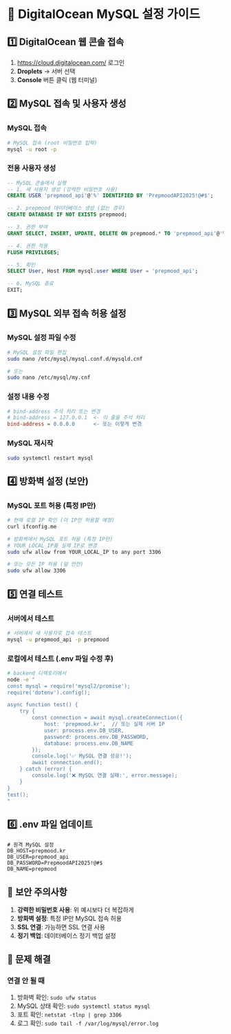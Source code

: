 # 🌊 DigitalOcean MySQL 설정 가이드

## 1️⃣ DigitalOcean 웹 콘솔 접속
1. https://cloud.digitalocean.com/ 로그인
2. **Droplets** → 서버 선택
3. **Console** 버튼 클릭 (웹 터미널)

## 2️⃣ MySQL 접속 및 사용자 생성

### MySQL 접속
```bash
# MySQL 접속 (root 비밀번호 입력)
mysql -u root -p
```

### 전용 사용자 생성
```sql
-- MySQL 콘솔에서 실행
-- 1. 새 사용자 생성 (강력한 비밀번호 사용)
CREATE USER 'prepmood_api'@'%' IDENTIFIED BY 'PrepmoodAPI2025!@#$';

-- 2. prepmood 데이터베이스 생성 (없는 경우)
CREATE DATABASE IF NOT EXISTS prepmood;

-- 3. 권한 부여
GRANT SELECT, INSERT, UPDATE, DELETE ON prepmood.* TO 'prepmood_api'@'%';

-- 4. 권한 적용
FLUSH PRIVILEGES;

-- 5. 확인
SELECT User, Host FROM mysql.user WHERE User = 'prepmood_api';

-- 6. MySQL 종료
EXIT;
```

## 3️⃣ MySQL 외부 접속 허용 설정

### MySQL 설정 파일 수정
```bash
# MySQL 설정 파일 편집
sudo nano /etc/mysql/mysql.conf.d/mysqld.cnf

# 또는
sudo nano /etc/mysql/my.cnf
```

### 설정 내용 수정
```ini
# bind-address 주석 처리 또는 변경
# bind-address = 127.0.0.1  <- 이 줄을 주석 처리
bind-address = 0.0.0.0      <- 또는 이렇게 변경
```

### MySQL 재시작
```bash
sudo systemctl restart mysql
```

## 4️⃣ 방화벽 설정 (보안)

### MySQL 포트 허용 (특정 IP만)
```bash
# 현재 로컬 IP 확인 (이 IP만 허용할 예정)
curl ifconfig.me

# 방화벽에서 MySQL 포트 허용 (특정 IP만)
# YOUR_LOCAL_IP를 실제 IP로 변경
sudo ufw allow from YOUR_LOCAL_IP to any port 3306

# 또는 모든 IP 허용 (덜 안전)
sudo ufw allow 3306
```

## 5️⃣ 연결 테스트

### 서버에서 테스트
```bash
# 서버에서 새 사용자로 접속 테스트
mysql -u prepmood_api -p prepmood
```

### 로컬에서 테스트 (.env 파일 수정 후)
```bash
# backend 디렉토리에서
node -e "
const mysql = require('mysql2/promise');
require('dotenv').config();

async function test() {
    try {
        const connection = await mysql.createConnection({
            host: 'prepmood.kr',  // 또는 실제 서버 IP
            user: process.env.DB_USER,
            password: process.env.DB_PASSWORD,
            database: process.env.DB_NAME
        });
        console.log('✅ MySQL 연결 성공!');
        await connection.end();
    } catch (error) {
        console.log('❌ MySQL 연결 실패:', error.message);
    }
}
test();
"
```

## 6️⃣ .env 파일 업데이트

```env
# 원격 MySQL 설정
DB_HOST=prepmood.kr
DB_USER=prepmood_api
DB_PASSWORD=PrepmoodAPI2025!@#$
DB_NAME=prepmood
```

## 🚨 보안 주의사항

1. **강력한 비밀번호 사용**: 위 예시보다 더 복잡하게
2. **방화벽 설정**: 특정 IP만 MySQL 접속 허용
3. **SSL 연결**: 가능하면 SSL 연결 사용
4. **정기 백업**: 데이터베이스 정기 백업 설정

## 🔧 문제 해결

### 연결 안 될 때
1. 방화벽 확인: `sudo ufw status`
2. MySQL 상태 확인: `sudo systemctl status mysql`
3. 포트 확인: `netstat -tlnp | grep 3306`
4. 로그 확인: `sudo tail -f /var/log/mysql/error.log`

